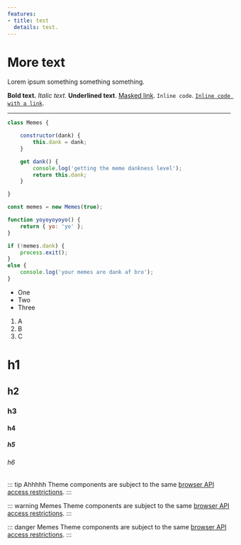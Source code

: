 ```yaml
---
features:
- title: test
  details: test.
---
```



# More text

Lorem ipsum something something something.

**Bold text.** *Italic text.* __Underlined text__. [Masked link](/more-text.md). `Inline code`. [`Inline code with a link`](/more-text.md).

---

```js
class Memes {

	constructor(dank) {
		this.dank = dank;
	}

	get dank() {
		console.log('getting the meme dankness level');
		return this.dank;
	}

}

const memes = new Memes(true);

function yoyoyoyoyo() {
	return { yo: 'yo' };
}

if (!memes.dank) {
	process.exit();
}
else {
	console.log('your memes are dank af bro');
}
```

- One
- Two
- Three

1. A
2. B
3. C

# h1

## h2

### h3

#### h4

##### h5

###### h6


::: tip Ahhhhh
Theme components are subject to the same [browser API access restrictions](./markdown.md).
:::

::: warning Memes
Theme components are subject to the same [browser API access restrictions](./markdown.md).
:::

::: danger Memes
Theme components are subject to the same [browser API access restrictions](./markdown.md).
:::
